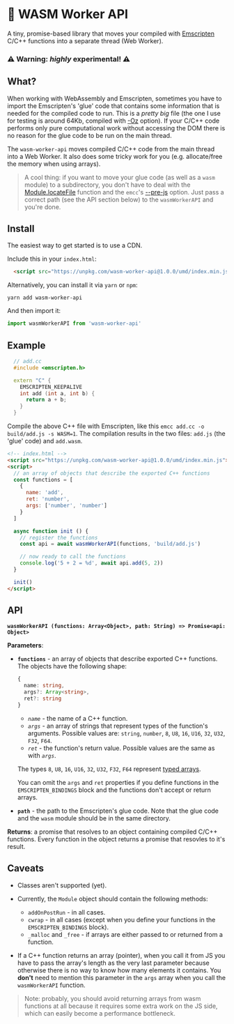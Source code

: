 # :rocket: WASM Worker API

A tiny, promise-based library that moves your compiled with [Emscripten](https://kripken.github.io/emscripten-site/docs/introducing_emscripten/about_emscripten.html) C/C++ functions into a separate thread (Web Worker).

### :warning: Warning: *highly* experimental! :warning:

## What?

When working with WebAssembly and Emscripten, sometimes you have to import the Emscripten's 'glue' code that contains some information that is needed for the compiled code to run. This is a *pretty big* file (the one I use for testing is around 64Kb, compiled with [-Oz](https://kripken.github.io/emscripten-site/docs/tools_reference/emcc.html#emcc-oz) option). If your C/C++ code performs only pure computational work without accessing the DOM there is no reason for the glue code to be run on the main thread.

The `wasm-worker-api` moves compiled C/C++ code from the main thread into a Web Worker. It also does some tricky work for you (e.g. allocate/free the memory when using arrays).

> A cool thing: if you want to move your glue code (as well as a `wasm` module) to a subdirectory, you don't have to deal with the [Module.locateFile](https://kripken.github.io/emscripten-site/docs/api_reference/module.html#Module.locateFile) function and the `emcc`'s [--pre-js](https://kripken.github.io/emscripten-site/docs/tools_reference/emcc.html#emcc-pre-js) option. Just pass a correct path (see the API section below) to the `wasmWorkerAPI` and you're done.

## Install

The easiest way to get started is to use a CDN.

Include this in your `index.html`:
```html
  <script src="https://unpkg.com/wasm-worker-api@1.0.0/umd/index.min.js"></script>
```
Alternatively, you can install it via `yarn` or `npm`:
```
yarn add wasm-worker-api
```
And then import it:
```js
import wasmWorkerAPI from 'wasm-worker-api'
```

## Example

```C++
  // add.cc
  #include <emscripten.h>

  extern "C" {
    EMSCRIPTEN_KEEPALIVE
    int add (int a, int b) {
      return a + b;
    }
  }
```

Compile the above C++ file with Emscripten, like this `emcc add.cc -o build/add.js -s WASM=1`. The compilation results in the two files: `add.js` (the 'glue' code) and `add.wasm`.

```html
<!-- index.html -->
<script src="https://unpkg.com/wasm-worker-api@1.0.0/umd/index.min.js"></script>
<script>
  // an array of objects that describe the exported C++ functions
  const functions = [
    {
      name: 'add',
      ret: 'number',
      args: ['number', 'number']
    }
  ]

  async function init () {
    // register the functions
    const api = await wasmWorkerAPI(functions, 'build/add.js')

    // now ready to call the functions
    console.log('5 + 2 = %d', await api.add(5, 2))
  }

  init()
</script>
```

## API

**`wasmWorkerAPI (functions: Array<Object>, path: String) => Promise<api: Object>`**

**Parameters**:
* **`functions`** - an array of objects that describe exported C++ functions. The objects have the following shape:
  ```ts
  {
    name: string,
    args?: Array<string>,
    ret?: string
  }
  ```
  * *`name`* - the name of a C++ function.
  * *`args`* - an array of strings that represent types of the function's arguments. Possible values are: `string`, `number`, `8`, `U8`, `16`, `U16`, `32`, `U32`, `F32`, `F64`.
  * *`ret`* - the function's return value. Possible values are the same as with *`args`*.

  The types `8`, `U8`, `16`, `U16`, `32`, `U32`, `F32`, `F64` represent [typed arrays](https://developer.mozilla.org/en-US/docs/Web/JavaScript/Reference/Global_Objects/TypedArray).

  You can omit the `args` and `ret` properties if you define functions in the `EMSCRIPTEN_BINDINGS` block and the functions don't accept or return arrays.
* **`path`** - the path to the Emscripten's glue code. Note that the glue code and the `wasm` module should be in the same directory.

**Returns**: a promise that resolves to an object containing compiled C/C++ functions. Every function in the object returns a promise that resovles to it's result.

## Caveats

 * Classes aren't supported (yet).

 * Currently, the `Module` object should contain the following methods:
    * `addOnPostRun` - in all cases.
    * `cwrap` - in all cases (except when you define your functions in the `EMSCRIPTEN_BINDINGS` block).
    * `_malloc` and `_free` - if arrays are either passed to or returned from a function.

  * If a C++ function returns an array (pointer), when you call it from JS you have to pass the array's length as the very last parameter because otherwise there is no way to know how many elements it contains. You **don't** need to mention this parameter in the `args` array when you call the `wasmWorkerAPI` function.

>Note: probably, you should avoid returning arrays from wasm functions at all because it requires some extra work on the JS side, which can easily become a performance bottleneck.
